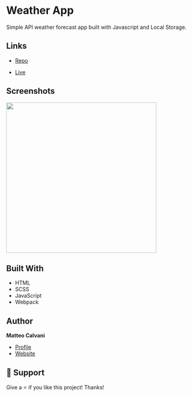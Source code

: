 # Weather App

<p>Simple API weather forecast app built with Javascript and Local Storage.</p>

## Links

- [Repo](https://github.com/1987mat/Weather_App 'Repo')

- [Live](https://1987mat.github.io/Weather_App 'Live View')

## Screenshots

<img src="https://user-images.githubusercontent.com/64235918/194168818-ffe24472-96f7-4dc1-a366-a43137c885ac.png" width="400"/>

## Built With

- HTML
- SCSS
- JavaScript
- Webpack

## Author

**Matteo Calvani**

- [Profile](https://github.com/1987mat 'Matteo Calvani')
- [Website](https://1987mat.github.io/Portfolio_Site)

## 🤝 Support

Give a ⭐️ if you like this project! Thanks!
